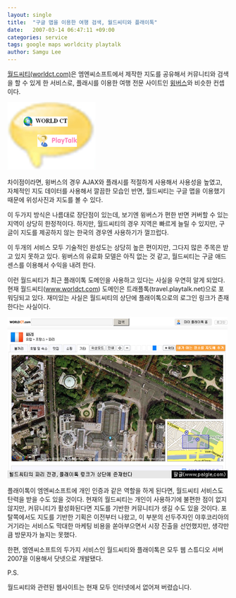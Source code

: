 ```yaml
---
layout: single
title:  "구글 맵을 이용한 여행 검색, 월드씨티와 플래이톡"
date:   2007-03-14 06:47:11 +09:00
categories: service
tags: google maps worldcity playtalk
author: Samgu Lee
---
```

[월드씨티(worldct.com)](http://inuit.co.kr/1069)은 엠엔씨소프트에서 제작한 지도를 공유해서 커뮤니티와 검색을 할 수 있게 한 서비스로, 플래시를 이용한 여행 전문 사이트인 [윙버스](http://www.wingbus.com/)와 비슷한 컨셉이다.

![월드씨티와 플래이톡](/assets/worldct-and-playtalk.jpg)

차이점이라면, 윙버스의 경우 AJAX와 플래시를 적절하게 사용해서 사용성을 높였고, 자체적인 지도 데이터를 사용해서 깔끔한 모습인 반면, 월드씨티는 구글 맵을 이용했기 때문에 위성사진과 지도를 볼 수 있다.

이 두가지 방식은 나름대로 장단점이 있는데, 보기엔 윙버스가 편한 반면 커버할 수 있는 지역이 상당히 한정적이다. 하지만, 월드씨티의 경우 지역은 빠르게 늘릴 수 있지만, 구글이 지도를 제공하지 않는 한국의 경우엔 사용하기가 껄끄럽다.

이 두개의 서비스 모두 기술적인 완성도는 상당히 높은 편이지만, 그다지 많은 주목은 받고 있지 못하고 있다. 윙버스의 유료화 모델은 아직 없는 것 같고, 월드씨티는 구글 애드센스를 이용해서 수익을 내려 한다.

이런 월드씨티가 최근 플래이톡 도메인을 사용하고 있다는 사실을 우연히 알게 되었다. 현재 월드씨티(www.worldct.com) 도메인은 트래플톡(travel.playtalk.net)으로 포워딩되고 있다. 재미있는 사실은 월드씨티의 상단에 플래이톡으로의 로그인 링크가 존재한다는 사실이다.

![월드씨티 상단의 플래이톡 링크](/assets/paris-in-worldct.jpg)

플래이톡이 엠엔씨소프트에 개인 인증과 같은 역할을 하게 된다면, 월드씨티 서비스도 탄력을 받을 수도 있을 것이다. 현재의 월드씨티는 개인이 사용하기에 불편한 점이 없지 않지만, 커뮤니티가 활성화된다면 지도를 기반한 커뮤니티가 생길 수도 있을 것이다. 포탈쪽에서도 지도를 기반한 기획은 이전부터 나왔고, 이 부분의 선두주자인 야후코리아의 거기라는 서비스도 막대한 마케팅 비용을 쏟아부으면서 시장 진출을 선언했지만, 생각만큼 방문자가 늘지는 못했다.

한편, 엠엔씨소프트의 두가지 서비스인 월드씨티와 플래이톡은 모두 웹 스튜디오 서버 2007을 이용해서 닷넷으로 개발됐다.

P.S.

월드씨티와 관련된 웹사이트는 현재 모두 인터넷에서 없어져 버렸습니다.
